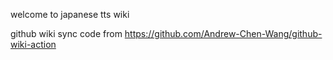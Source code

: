 welcome to japanese tts wiki


github wiki sync code from https://github.com/Andrew-Chen-Wang/github-wiki-action